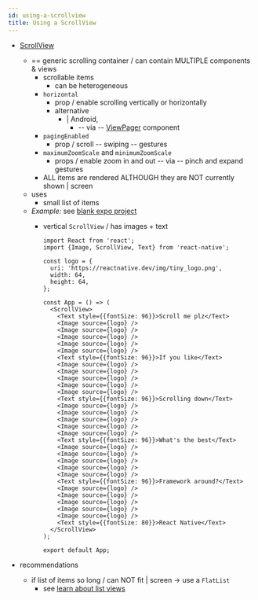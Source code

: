 ```yaml
---
id: using-a-scrollview
title: Using a ScrollView
---
```


* [ScrollView](scrollview.md)
  * == generic scrolling container / can contain MULTIPLE components & views 
    * scrollable items
      * can be heterogeneous
    * `horizontal`
      * prop / enable scrolling vertically or horizontally
      * alternative
        * | Android,
          * -- via -- [ViewPager](https://github.com/react-native-community/react-native-viewpager) component
    * `pagingEnabled`
      * prop / scroll -- swiping -- gestures
    * `maximumZoomScale` and `minimumZoomScale`
      * props / enable zoom in and out -- via -- pinch and expand gestures
    * ALL items are rendered ALTHOUGH they are NOT currently shown | screen
  * uses
    * small list of items
  * _Example:_ see [blank expo project](https://github.com/dancer1325/expo-examples/tree/master/blank) 
    * vertical `ScrollView` / has images + text

      ```SnackPlayer name=Using%20ScrollView
      import React from 'react';
      import {Image, ScrollView, Text} from 'react-native';
    
      const logo = {
        uri: 'https://reactnative.dev/img/tiny_logo.png',
        width: 64,
        height: 64,
      };
    
      const App = () => (
        <ScrollView>
          <Text style={{fontSize: 96}}>Scroll me plz</Text>
          <Image source={logo} />
          <Image source={logo} />
          <Image source={logo} />
          <Image source={logo} />
          <Image source={logo} />
          <Text style={{fontSize: 96}}>If you like</Text>
          <Image source={logo} />
          <Image source={logo} />
          <Image source={logo} />
          <Image source={logo} />
          <Image source={logo} />
          <Text style={{fontSize: 96}}>Scrolling down</Text>
          <Image source={logo} />
          <Image source={logo} />
          <Image source={logo} />
          <Image source={logo} />
          <Image source={logo} />
          <Text style={{fontSize: 96}}>What's the best</Text>
          <Image source={logo} />
          <Image source={logo} />
          <Image source={logo} />
          <Image source={logo} />
          <Image source={logo} />
          <Text style={{fontSize: 96}}>Framework around?</Text>
          <Image source={logo} />
          <Image source={logo} />
          <Image source={logo} />
          <Image source={logo} />
          <Image source={logo} />
          <Text style={{fontSize: 80}}>React Native</Text>
        </ScrollView>
      );
    
      export default App;
      ```

* recommendations
  * if list of items so long / can NOT fit | screen -> use a `FlatList`
    * see [learn about list views](using-a-listview.md)
